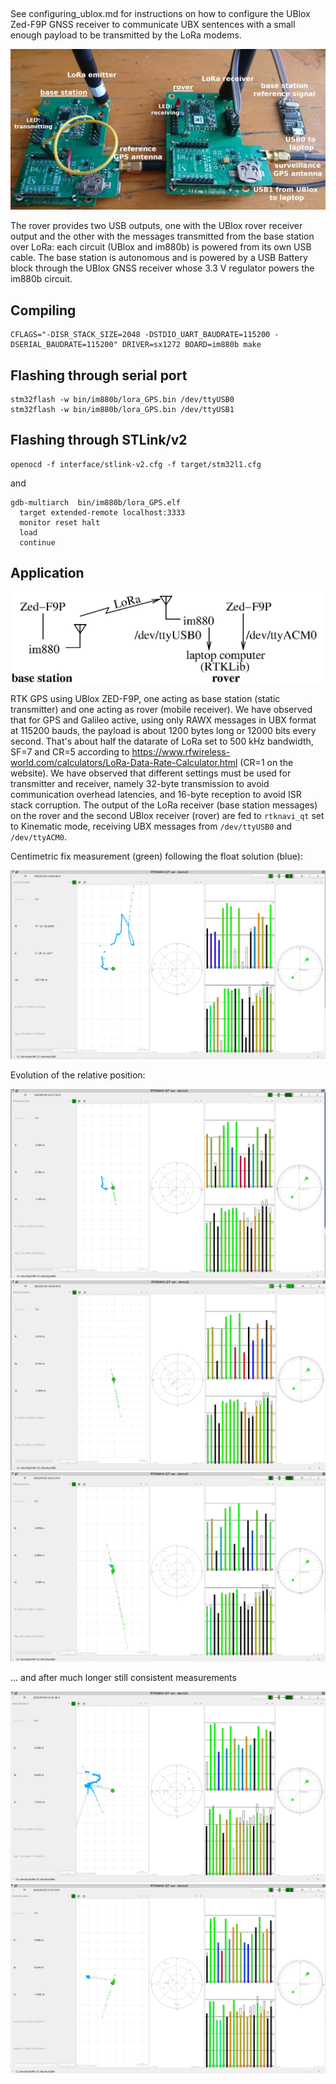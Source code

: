 ##

See configuring_ublox.md for instructions on how to configure the UBlox Zed-F9P GNSS receiver
to communicate UBX sentences with a small enough payload to be transmitted by the LoRa modems.

<img src="circuits.png">

The rover provides two USB outputs, one with the UBlox rover receiver output and the other
with the messages transmitted from the base station over LoRa: each circuit (UBlox and im880b)
is powered from its own USB cable. The base station is autonomous and is powered by a USB 
Battery block through the UBlox GNSS receiver whose 3.3 V regulator powers the im880b circuit.

## Compiling

```
CFLAGS="-DISR_STACK_SIZE=2048 -DSTDIO_UART_BAUDRATE=115200 -DSERIAL_BAUDRATE=115200" DRIVER=sx1272 BOARD=im880b make
```

## Flashing through serial port

```
stm32flash -w bin/im880b/lora_GPS.bin /dev/ttyUSB0
stm32flash -w bin/im880b/lora_GPS.bin /dev/ttyUSB1
```

## Flashing through STLink/v2

```
openocd -f interface/stlink-v2.cfg -f target/stm32l1.cfg
```
and

```
gdb-multiarch  bin/im880b/lora_GPS.elf
  target extended-remote localhost:3333
  monitor reset halt
  load
  continue
```

## Application

<img src="setup.png">

RTK GPS using UBlox ZED-F9P, one acting as base station (static transmitter) and one acting as
rover (mobile receiver). We have observed that for GPS and Galileo active, using only RAWX messages
in UBX format at 115200 bauds, the payload is about 1200 bytes long or 12000 bits every second.
That's about half the datarate of LoRa set to 500 kHz bandwidth, SF=7 and CR=5 according to
https://www.rfwireless-world.com/calculators/LoRa-Data-Rate-Calculator.html (CR=1 on the website).
We have observed that different settings must be used for transmitter and receiver, namely 
32-byte transmission to avoid communication overhead latencies, and 16-byte reception to avoid
ISR stack corruption. The output of the LoRa receiver (base station messages) on the rover and the 
second UBlox receiver (rover) are fed to ``rtknavi_qt`` set to Kinematic mode, receiving UBX
messages from ``/dev/ttyUSB0`` and ``/dev/ttyACM0``.

Centimetric fix measurement (green) following the float solution (blue):

<img src="pictures_logs/rtknavi_qt.png">

Evolution of the relative position:

<img src="pictures_logs/rtknavi_qt_rel0.png">
<img src="pictures_logs/rtknavi_qt_rel1.png">
<img src="pictures_logs/rtknavi_qt_rel2.png">

... and after much longer still consistent measurements

<img src="pictures_logs/rtknavi_qt_rel4.png">
<img src="pictures_logs/rtknavi_qt_rel5.png">
